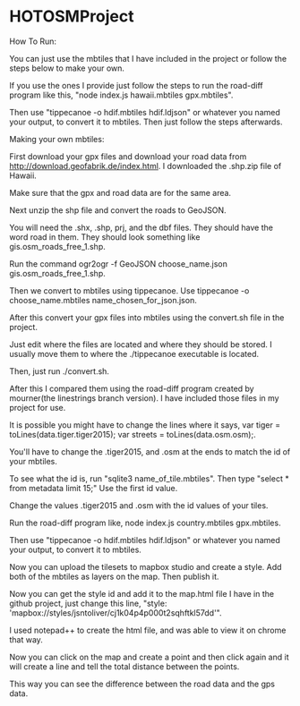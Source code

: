# HOTOSMProject

How To Run:

You can just use the mbtiles that I have included in the project or follow the steps below to make your own.

If you use the ones I provide just follow the steps to run the road-diff program like this, "node index.js hawaii.mbtiles gpx.mbtiles".

Then use "tippecanoe -o hdif.mbtiles hdif.ldjson" or whatever you named your output, to convert it to mbtiles.
Then just follow the steps afterwards.

Making your own mbtiles:

First download your gpx files and download your road data from http://download.geofabrik.de/index.html. I downloaded the .shp.zip file of Hawaii. 

Make sure that the gpx and road data are for the same area.

Next unzip the shp file and convert the roads to GeoJSON. 

You will need the .shx, .shp, prj, and the dbf files. They should have the word road in them. They should look something like gis.osm_roads_free_1.shp.

Run the command ogr2ogr -f GeoJSON choose_name.json gis.osm_roads_free_1.shp.

Then we convert to mbtiles using tippecanoe. Use tippecanoe -o choose_name.mbtiles name_chosen_for_json.json.

After this convert your gpx files into mbtiles using the convert.sh file in the project. 

Just edit where the files are located and where they should be stored. I usually move them to where the ./tippecanoe executable is located.

Then, just run ./convert.sh.

After this I compared them using the road-diff program created by mourner(the linestrings branch version). 
I have included those files in my project for use.

It is possible you might have to change the lines where it says, var tiger = toLines(data.tiger.tiger2015);
  var streets = toLines(data.osm.osm);. 
  
You'll have to change the .tiger2015, and .osm at the ends to match the id of your mbtiles.

To see what the id is, run "sqlite3 name_of_tile.mbtiles". Then type "select * from metadata limit 15;" Use the first id value.

Change the values .tiger2015 and .osm with the id values of your tiles.

Run the road-diff program like, node index.js country.mbtiles gpx.mbtiles.

Then use "tippecanoe -o hdif.mbtiles hdif.ldjson" or whatever you named your output, to convert it to mbtiles.

Now you can upload the tilesets to mapbox studio and create a style. Add both of the mbtiles as layers on the map. Then publish it.

Now you can get the style id and add it to the map.html file I have in the github project, just change this line, "style: 'mapbox://styles/jsntoliver/cj1k04p4p000t2sqhftkl57dd'". 

I used notepad++ to create the html file, and was able to view it on chrome that way.

Now you can click on the map and create a point and then click again and it will create a line and tell the total distance between the points. 

This way you can see the difference between the road data and the gps data.

